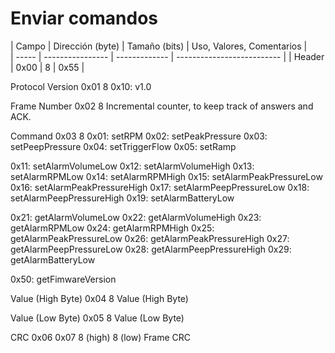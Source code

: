 # Enviar comandos

| Campo  | Dirección (byte) | Tamaño (bits) |  Uso, Valores, Comentarios |  
| -----  | ---------------- | ------------- | -------------------------- |
| Header | 0x00 | 8 | 0x55 |


Protocol Version
0x01
8
0x10: v1.0

Frame Number
0x02
8
Incremental counter, to keep track of answers and ACK. 

Command
0x03
8
0x01: setRPM
0x02: setPeakPressure
0x03: setPeepPressure
0x04: setTriggerFlow
0x05: setRamp

0x11: setAlarmVolumeLow
0x12: setAlarmVolumeHigh
0x13: setAlarmRPMLow
0x14: setAlarmRPMHigh
0x15: setAlarmPeakPressureLow
0x16: setAlarmPeakPressureHigh
0x17: setAlarmPeepPressureLow
0x18: setAlarmPeepPressureHigh
0x19: setAlarmBatteryLow

0x21: getAlarmVolumeLow
0x22: getAlarmVolumeHigh
0x23: getAlarmRPMLow
0x24: getAlarmRPMHigh
0x25: getAlarmPeakPressureLow
0x26: getAlarmPeakPressureHigh
0x27: getAlarmPeepPressureLow
0x28: getAlarmPeepPressureHigh
0x29: getAlarmBatteryLow

0x50: getFimwareVersion

Value (High Byte)
0x04
8
Value (High Byte)

Value (Low Byte)
0x05
8
Value (Low Byte)

CRC
0x06
0x07
8 (high)
8 (low)
Frame CRC
